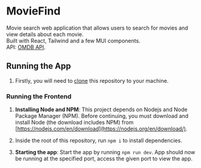 # MovieFind
Movie search web application that allows users to search for movies and view details about each movie.  
Built with React, Tailwind and a few MUI components.  
API: [OMDB API](http://www.omdbapi.com/).

## Running the App 
1. Firstly, you will need to [clone](https://help.github.com/en/articles/cloning-a-repository) this repository to your machine.
 
### Running the Frontend
1. **Installing Node and NPM**:
   This project depends on Nodejs and Node Package Manager (NPM). Before continuing, you must download and install Node (the download includes NPM) from [https://nodejs.com/en/download](https://nodejs.org/en/download/).

2. Inside the root of this repository, run ```npm i``` to install dependencies.

3. **Starting the app**:
    Start the app by running ```npm run dev```. App should now be running at the specified port, access the given port to view the app. 
